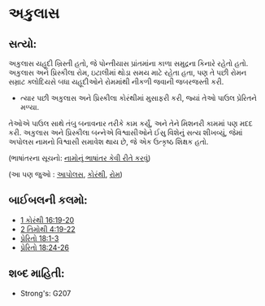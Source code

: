 # અકુલાસ

## સત્યો: 

અકુલાસ યહૂદી ખ્રિસ્તી હતો, જે પોન્તીયાસ પ્રાંતમાંના કાળા સમુદ્રના કિનારે રહેતો હતો.
અકુલાસ અને પ્રિસ્કીલા રોમ, ઇટાલીમાં થોડા સમય માટે રહેતા હતા, પણ તે પછી રોમન સમ્રાટ ક્લોદિયસે બધા યહૂદીઓને રોમમાંથી નીકળી જવાની જબરજસ્તી કરી.

* ત્યાર પછી અકુલાસ અને પ્રિસ્કીલા કોરંથીમાં મુસાફરી કરી, જ્યાં તેઓ  પાઉલ પ્રેરિતને મળ્યા.

તેઓએ પાઉલ સાથે તંબુ બનાવનાર તરીકે કામ કર્યું, અને તેને મિશનરી કામમાં પણ મદદ કરી.
અકુલાસ અને પ્રિસ્કીલા બન્નેએ વિશ્વાસીઓને ઈસુ વિશેનું સત્ય શીખવ્યું, જેમાં અપોલસ નામનો વિશ્વાસી સમાવેશ થાય છે, જે એક ઉત્કૃષ્ઠ શિક્ષક હતો.

(ભાષાંતરના સૂચનો: [નામોનું ભાષાંતર કેવી રીતે કરવું](rc://gu/ta/man/translate/translate-names))

(આ પણ જુઓ : [આપોલસ](../names/apollos.md), [કોરંથી](../names/corinth.md), [રોમ](../names/rome.md))

## બાઈબલની કલમો: 

* [1 કોરંથી 16:19-20](rc://gu/tn/help/1co/16/19)
* [2 તિમોથી 4:19-22](rc://gu/tn/help/2ti/04/19)
* [પ્રેરિતો 18:1-3](rc://gu/tn/help/act/18/01)
* [પ્રેરિતો 18:24-26](rc://gu/tn/help/act/18/24)

## શબ્દ માહિતી: 

* Strong's: G207
